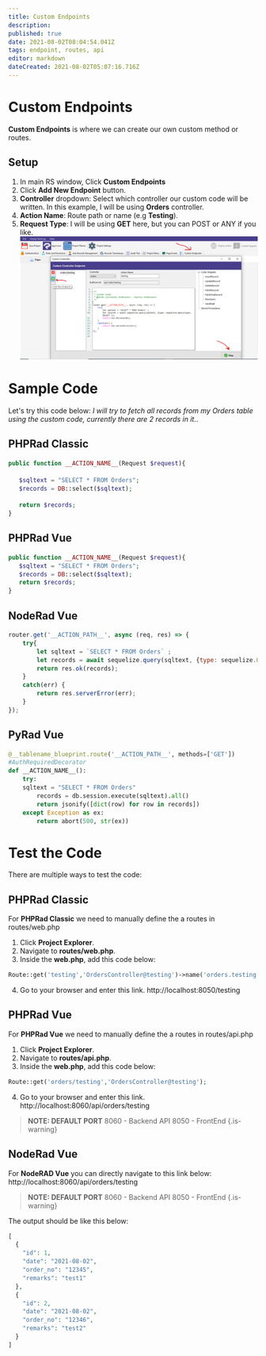 ```yaml
---
title: Custom Endpoints
description: 
published: true
date: 2021-08-02T08:04:54.041Z
tags: endpoint, routes, api
editor: markdown
dateCreated: 2021-08-02T05:07:16.716Z
---
```


# Custom Endpoints
**Custom Endpoints** is where we can create our own custom method or routes.

## Setup
1. In main RS window, Click **Custom Endpoints**
2. Click **Add New Endpoint** button.
3. **Controller** dropdown: Select which controller our custom code will be written. In this example, I will be using **Orders** controller.
4. **Action Name**: Route path or name (e.g **Testing**).
5. **Request Type**: I will be using **GET** here, but you can POST or ANY if you like.
![1.png](/custom-code/endpoints/1.png)

# Sample Code
Let's try this code below: 
*I will try to fetch all records from my Orders table using the custom code, currently there are 2 records in it.*.

## PHPRad Classic
```php
public function __ACTION_NAME__(Request $request){
        
   $sqltext = "SELECT * FROM Orders";
   $records = DB::select($sqltext);
        
   return $records;
}
```

## PHPRad Vue
```php
public function __ACTION_NAME__(Request $request){
   $sqltext = "SELECT * FROM Orders";
   $records = DB::select($sqltext);
   return $records;
}
```

## NodeRad Vue
```js
router.get('__ACTION_PATH__', async (req, res) => {  
    try{
        let sqltext = `SELECT * FROM Orders` ;
        let records = await sequelize.query(sqltext, {type: sequelize.QueryTypes.SELECT });
        return res.ok(records);
    }
    catch(err) {
        return res.serverError(err);
    }
});
```

## PyRad Vue
```py
@__tablename_blueprint.route('__ACTION_PATH__', methods=['GET'])
#AuthRequiredDecorator
def __ACTION_NAME__():
    try:
    sqltext = "SELECT * FROM Orders"
        records = db.session.execute(sqltext).all()
        return jsonify([dict(row) for row in records])
    except Exception as ex:
        return abort(500, str(ex))
```

# Test the Code
There are multiple ways to test the code:
## PHPRad Classic
For **PHPRad Classic** we need to manually define the a routes in routes/web.php
1. Click **Project Explorer**.
2. Navigate to **routes/web.php**.
3. Inside the **web.php**, add this code below:
```php
Route::get('testing','OrdersController@testing')->name('orders.testing');
```
4. Go to your browser and enter this link. http://localhost:8050/testing 

## PHPRad Vue
For **PHPRad Vue** we need to manually define the a routes in routes/api.php
1. Click **Project Explorer**.
2. Navigate to **routes/api.php**.
3. Inside the **web.php**, add this code below:
```php
Route::get('orders/testing','OrdersController@testing');
```
4. Go to your browser and enter this link. http://localhost:8060/api/orders/testing 
> **NOTE: DEFAULT PORT**
> 8060 - Backend API
> 8050 - FrontEnd
{.is-warning}

## NodeRad Vue
For **NodeRAD Vue** you can directly navigate to this link below:
http://localhost:8060/api/orders/testing

> **NOTE: DEFAULT PORT**
> 8060 - Backend API
> 8050 - FrontEnd
{.is-warning}


The output should be like this below:

```php
[
  {
    "id": 1,
    "date": "2021-08-02",
    "order_no": "12345",
    "remarks": "test1"
  },
  {
    "id": 2,
    "date": "2021-08-02",
    "order_no": "12346",
    "remarks": "test2"
  }
]
```